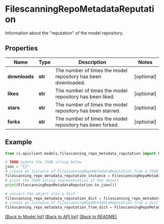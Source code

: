 # FilescanningRepoMetadataReputation

Information about the \"reputation\" of the model repository.

## Properties

Name | Type | Description | Notes
------------ | ------------- | ------------- | -------------
**downloads** | **str** | The number of times the model repository has been downloaded. | [optional] 
**likes** | **str** | The number of times the model repository has been liked. | [optional] 
**stars** | **str** | The number of times the model repository has been starred. | [optional] 
**forks** | **str** | The number of times the model repository has been forked. | [optional] 

## Example

```python
from ri.apiclient.models.filescanning_repo_metadata_reputation import FilescanningRepoMetadataReputation

# TODO update the JSON string below
json = "{}"
# create an instance of FilescanningRepoMetadataReputation from a JSON string
filescanning_repo_metadata_reputation_instance = FilescanningRepoMetadataReputation.from_json(json)
# print the JSON string representation of the object
print(FilescanningRepoMetadataReputation.to_json())

# convert the object into a dict
filescanning_repo_metadata_reputation_dict = filescanning_repo_metadata_reputation_instance.to_dict()
# create an instance of FilescanningRepoMetadataReputation from a dict
filescanning_repo_metadata_reputation_from_dict = FilescanningRepoMetadataReputation.from_dict(filescanning_repo_metadata_reputation_dict)
```
[[Back to Model list]](../README.md#documentation-for-models) [[Back to API list]](../README.md#documentation-for-api-endpoints) [[Back to README]](../README.md)

